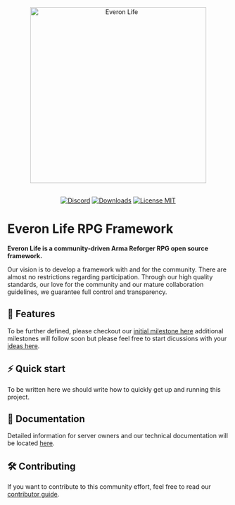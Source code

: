 <div align="center">
<picture>
  <source media="(prefers-color-scheme: dark)" width="400" srcset="https://user-images.githubusercontent.com/13269125/170135155-d99def26-696b-4608-98b3-26279ad01323.svg">
  <source media="(prefers-color-scheme: light)" width="400" srcset="https://user-images.githubusercontent.com/13269125/170135264-506819a4-830f-496f-bdee-8f5d3b5a9e94.svg">
  <img alt="Everon Life" width="400" src="https://user-images.githubusercontent.com/13269125/170135264-506819a4-830f-496f-bdee-8f5d3b5a9e94.svg">
</picture>
<br/><br/>

[![Discord](https://img.shields.io/discord/976203864632086619?label=discord)](https://discord.gg/everonlife)
[![Downloads](https://img.shields.io/github/downloads/everonlife/EveronLife/total)](https://img.shields.io/github/downloads/everonlife/EveronLife/total)
[![License MIT](https://img.shields.io/badge/License-MIT-green)](https://opensource.org/licenses/MIT)
</div>

# Everon Life RPG Framework
**Everon Life is a community-driven Arma Reforger RPG open source framework.**

Our vision is to develop a framework with and for the community.
There are almost no restrictions regarding participation.
Through our high quality standards, our love for the community and our mature collaboration guidelines, we guarantee full control and transparency.


## 🚀 Features
<!--
🚧 meaning is being actively worked on
✅ is somewhat implemeted (even an early WIP state is okay)
- 🚧 Fully persitent world
### To be discussed (follow the discussion links)
- Player driven Economy 
### Non Features
- No weapons (link to alternative everon life guns
- No models beyond basic stuff
-->
To be further defined, please checkout our [initial milestone here](https://github.com/EveronLife/EveronLife/milestone/1) additional milestones will follow soon but please feel free to start dicussions with your [ideas here](https://github.com/EveronLife/EveronLife/discussions/categories/ideas).

## ⚡ Quick start
To be written here we should write how to quickly get up and running this project.

## 📖 Documentation
Detailed information for server owners and our technical documentation will be located [here](docs/index.md).

## 🛠️ Contributing
If you want to contribute to this community effort, feel free to read our [contributor guide](.github/CONTRIBUTING.md).
<br/><br/>
